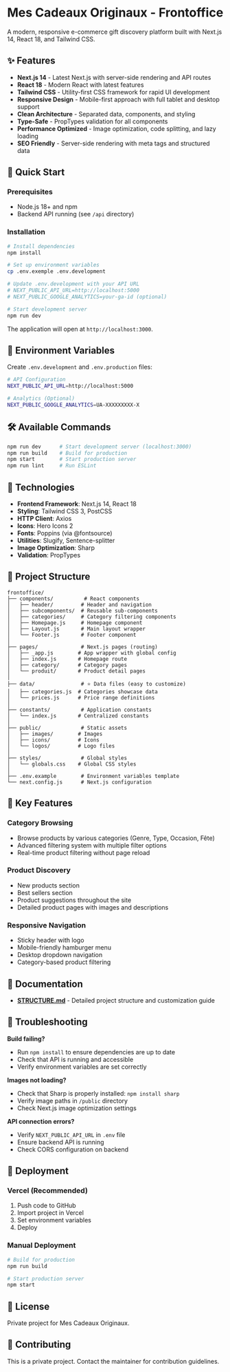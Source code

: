 # Mes Cadeaux Originaux - Frontoffice

A modern, responsive e-commerce gift discovery platform built with Next.js 14, React 18, and Tailwind CSS.

## ✨ Features

- **Next.js 14** - Latest Next.js with server-side rendering and API routes
- **React 18** - Modern React with latest features
- **Tailwind CSS** - Utility-first CSS framework for rapid UI development
- **Responsive Design** - Mobile-first approach with full tablet and desktop support
- **Clean Architecture** - Separated data, components, and styling
- **Type-Safe** - PropTypes validation for all components
- **Performance Optimized** - Image optimization, code splitting, and lazy loading
- **SEO Friendly** - Server-side rendering with meta tags and structured data

## 🚀 Quick Start

### Prerequisites

- Node.js 18+ and npm
- Backend API running (see `/api` directory)

### Installation

```bash
# Install dependencies
npm install

# Set up environment variables
cp .env.exemple .env.development

# Update .env.development with your API URL
# NEXT_PUBLIC_API_URL=http://localhost:5000
# NEXT_PUBLIC_GOOGLE_ANALYTICS=your-ga-id (optional)

# Start development server
npm run dev
```

The application will open at `http://localhost:3000`.

## 📝 Environment Variables

Create `.env.development` and `.env.production` files:

```bash
# API Configuration
NEXT_PUBLIC_API_URL=http://localhost:5000

# Analytics (Optional)
NEXT_PUBLIC_GOOGLE_ANALYTICS=UA-XXXXXXXXX-X
```

## 🛠️ Available Commands

```bash
npm run dev      # Start development server (localhost:3000)
npm run build    # Build for production
npm start        # Start production server
npm run lint     # Run ESLint
```

## 🔧 Technologies

- **Frontend Framework**: Next.js 14, React 18
- **Styling**: Tailwind CSS 3, PostCSS
- **HTTP Client**: Axios
- **Icons**: Hero Icons 2
- **Fonts**: Poppins (via @fontsource)
- **Utilities**: Slugify, Sentence-splitter
- **Image Optimization**: Sharp
- **Validation**: PropTypes

## 📁 Project Structure

```text
frontoffice/
├── components/          # React components
│   ├── header/         # Header and navigation
│   ├── subcomponents/  # Reusable sub-components
│   ├── categories/     # Category filtering components
│   ├── Homepage.js     # Homepage component
│   ├── Layout.js       # Main layout wrapper
│   └── Footer.js       # Footer component
│
├── pages/              # Next.js pages (routing)
│   ├── _app.js        # App wrapper with global config
│   ├── index.js       # Homepage route
│   ├── category/      # Category pages
│   └── produit/       # Product detail pages
│
├── data/               # ⭐ Data files (easy to customize)
│   ├── categories.js  # Categories showcase data
│   └── prices.js      # Price range definitions
│
├── constants/          # Application constants
│   └── index.js       # Centralized constants
│
├── public/             # Static assets
│   ├── images/        # Images
│   ├── icons/         # Icons
│   └── logos/         # Logo files
│
├── styles/             # Global styles
│   └── globals.css    # Global CSS styles
│
├── .env.example        # Environment variables template
└── next.config.js      # Next.js configuration
```

## 🎯 Key Features

### Category Browsing
- Browse products by various categories (Genre, Type, Occasion, Fête)
- Advanced filtering system with multiple filter options
- Real-time product filtering without page reload

### Product Discovery
- New products section
- Best sellers section
- Product suggestions throughout the site
- Detailed product pages with images and descriptions

### Responsive Navigation
- Sticky header with logo
- Mobile-friendly hamburger menu
- Desktop dropdown navigation
- Category-based product filtering

## 📖 Documentation

- **[STRUCTURE.md](./STRUCTURE.md)** - Detailed project structure and customization guide

## 🐛 Troubleshooting

**Build failing?**
- Run `npm install` to ensure dependencies are up to date
- Check that API is running and accessible
- Verify environment variables are set correctly

**Images not loading?**
- Check that Sharp is properly installed: `npm install sharp`
- Verify image paths in `/public` directory
- Check Next.js image optimization settings

**API connection errors?**
- Verify `NEXT_PUBLIC_API_URL` in `.env` file
- Ensure backend API is running
- Check CORS configuration on backend

## 🚀 Deployment

### Vercel (Recommended)

1. Push code to GitHub
2. Import project in Vercel
3. Set environment variables
4. Deploy

### Manual Deployment

```bash
# Build for production
npm run build

# Start production server
npm start
```

## 📄 License

Private project for Mes Cadeaux Originaux.

## 🤝 Contributing

This is a private project. Contact the maintainer for contribution guidelines.
